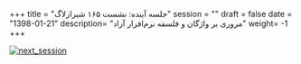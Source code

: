 
+++
title = "جلسه آینده: نشست ۱۶۵ شیرازلاگ"
session = ""
draft = false
date = "1398-01-21"
description= "مروری بر واژگان و فلسفه نرم‌افزار آزاد"
weight= -1
+++

[![next_session](../../img/posters/next_session.jpg)](../../img/posters/next_session.jpg)
